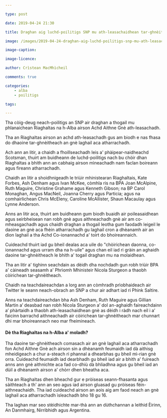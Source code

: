 ```yaml
---

type: post

date: 2019-04-24 21:30

title: Draghan aig luchd-poilitigs SNP mu ath-leasachaidhean tar-ghnèitheach

image: /images/2019-04-24-draghan-aig-luchd-poilitigs-snp-mu-ath-leasachaidhean-tar-ghneitheach.jpg

image-caption:

image-licence:

author: Crìstean MacMhìcheil

comments: true

categories:
    - alba
    - poilitigs

tags:

---
```


Tha còig-deug neach-poilitigs an SNP air draghan a thogail mu phlanaichean Riaghaltas na h-Alba airson Achd Aithne Gnè ath-leasachadh.

<!--more-->

Tha an Riaghaltas airson an achd ath-leasachadh gus am biodh e nas fhasa do dhaoine tar-ghnèitheach an gnè laghail aca atharrachadh.

Ach ann an litir, a chaidh a fhoillseachadh leis a' phàipear-naidheachd Scotsman, thuirt am buidheann de luchd-poilitigs nach bu chòir dhan Riaghaltas a bhith ann an cabhaig airson mìneachadh nam faclan boireann agus fireann atharrachadh.

Chaidh an litir a shoidhnigeadh le triùir mhinistearan Riaghaltais, Kate Forbes, Ash Denham agus Ivan McKee, còmhla ris na BPA Joan McAlpine, Ruth Maguire, Christine Grahame agus Kenneth Gibson; na BP Carol Monaghan, Angus MacNeil, Joanna Cherry agus Particia; agus na comhairlichean Chris McEleny, Caroline McAllister, Shaun Macaulay agus Lynne Anderson.

Anns an litir aca, thuirt am buidheann gum biodh buaidh air poileasaidhean agus seirbheisean nan robh gnè agus aithneachadh gnè air am co-mheasgachadh agus chaidh draghan a thogail leotha gum faodadh leigeil le daoine an gnè aca fhèin atharrachadh gu laghail cron a dhèanamh air an dìon laghail a tha Achd Co-ionannachd a' toirt do bhoireannaich.

Cuideachd thuirt iad gu bheil dealas aca uile do "chòirichean daonna, co-ionannachd agus urram dha na h-uile" agus chan eil iad ri gràin an aghaidh daoine tar-ghnèitheach le bhith a' togail draghan mu na molaidhean.

Tha an litir a' tighinn seachdain as dèidh dha nochdadh gun robh triùir BPA a' càineadh seasamh a' Phrìomh Mhinisteir Nicola Sturgeon a thaobh còirichean tar-ghnèitheach.

Chaidh na teachdaireachdan a lorg ann an còmhradh prìobhaideach air Twitter le seann neach-obrach an SNP a chur air adhart iad ri Phink Saltire.

Anns na teachdaireachdan bha Ash Denham, Ruth Maguire agus Gillian Martin a’ deasbad nan robh Nicola Sturgeon a’ dol an-aghaidh faireachdainn a’ phàrtaidh a thaobh ath-leasachaidhean gnè as dèidh i ràdh nach eil i a’ faicinn barrachd aithneachadh air còirichean tar-ghnèitheach mar chunnart dhi mar bhoireannach neo mar fheimineach.

#### Dè tha Riaghaltas na h-Alba a' moladh?

Tha daoine tar-ghnèitheach comasach air an gnè laghail aca atharrachadh fon Achd Aithne Gnè ach airson sin a dhèanamh feumaidh iad dà aithisg mheidigeach a chur a-steach ri phannal a dhearbhas gu bheil mì-rian gnè orra. Cuideachd feumaidh iad dearbhadh gu bheil iad air a bhith a' fuireach anns ann gnè aithnichte aca fad co-dhiù dà bhliadhna agus gu bheil iad an dùil a dhèanamh airson a' chòrr dhen bheatha aca.

Tha an Riaghaltas dhen bheachd gur e pròiseas seann-fhasanta agus sàithteach a th' ann an seo agus iad airson gluasad gu pròiseas fèin-aithneachaidh. Tha iad cuideachd airson an aois aig am faod neach an gnè laghail aca atharrachadh ìsleachadh bho 18 gu 16.

Tha laghan mar seo stèidhichte mar-thà ann an dùthchannan a leithid Èirinn, An Danmhairg, Nirribhidh agus Argentina.
